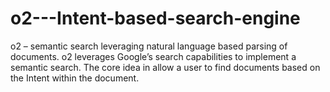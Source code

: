 # o2---Intent-based-search-engine
o2 – semantic search leveraging natural language based parsing of documents.  o2 leverages Google’s search capabilities to implement a semantic search. The core idea in allow a user to find documents based on the Intent within the document.
